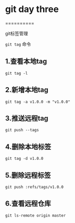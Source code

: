 # git day three

==========

git标签管理

`git tag` 命令

## 1.查看本地tag
    
    git tag -l

## 2.新增本地tag

    git tag -a v1.0.0 -m "v1.0.0"

## 3.推送远程tag
   
    git push --tags 

## 4.删除本地标签

    git tag -d v1.0.0

## 5.删除远程标签

    git push :refs/tags/v1.0.0

## 6.查看远程仓库

    git ls-remote origin master








